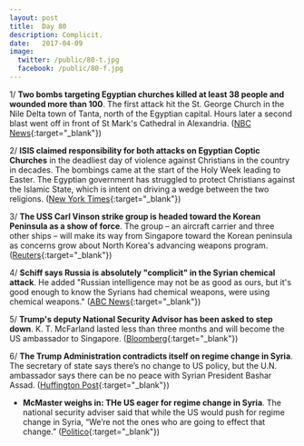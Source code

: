 ```yaml
---
layout: post
title:  Day 80
description: Complicit.
date:   2017-04-09
image:
  twitter: /public/80-t.jpg
  facebook: /public/80-f.jpg
---
```


1/ **Two bombs targeting Egyptian churches killed at least 38 people and wounded more than 100**. The first attack hit the St. George Church in the Nile Delta town of Tanta, north of the Egyptian capital. Hours later a second blast went off in front of St Mark's Cathedral in Alexandria. ([NBC News](http://www.nbcnews.com/news/world/egypt-palm-sunday-church-blasts-kill-least-37-n744296){:target="_blank"})

2/ **ISIS claimed responsibility for both attacks on Egyptian Coptic Churches** in the deadliest day of violence against Christians in the country in decades. The bombings came at the start of the Holy Week leading to Easter. The Egyptian government has struggled to protect Christians against the Islamic State, which is intent on driving a wedge between the two religions. ([New York Times](https://www.nytimes.com/2017/04/09/world/middleeast/explosion-egypt-coptic-christian-church.html){:target="_blank"})

3/ **The USS Carl Vinson strike group is headed toward the Korean Peninsula as a show of force**. The group – an aircraft carrier and three other ships – will make its way from Singapore toward the Korean peninsula as concerns grow about North Korea's advancing weapons program. ([Reuters](http://www.reuters.com/article/us-usa-navy-korea-idUSKBN17A0V5){:target="_blank"})

4/ **Schiff says Russia is absolutely "complicit" in the Syrian chemical attack**. He added "Russian intelligence may not be as good as ours, but it's good enough to know the Syrians had chemical weapons, were using chemical weapons." ([ABC News](http://abcnews.go.com/Politics/schiff-russia-absolutely-complicit-syrian-chemical-attack/story?id=46677669){:target="_blank"})

5/ **Trump's deputy National Security Advisor has been asked to step down**. K. T. McFarland lasted less than three months and will become the US ambassador to Singapore. ([Bloomberg](https://www.bloomberg.com/politics/articles/2017-04-09/mcfarland-to-exit-white-house-as-mcmaster-consolidates-power){:target="_blank"})

6/ **The Trump Administration contradicts itself on regime change in Syria**. The secretary of state says there’s no change to US policy, but the U.N. ambassador says there can be no peace with Syrian President Bashar Assad. ([Huffington Post](http://www.huffingtonpost.com/entry/trump-regime-change-syria_us_58ea3b71e4b00de141040930){:target="_blank"})

* **McMaster weighs in: THe US eager for regime change in Syria**. The national security adviser said that while the US would push for regime change in Syria, “We’re not the ones who are going to effect that change.” ([Politico](http://www.politico.com/story/2017/04/hr-mcmaster-syria-regime-change-237038){:target="_blank"})
